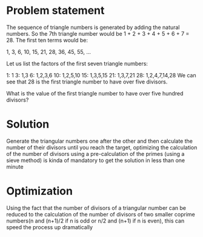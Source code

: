 # Problem statement
The sequence of triangle numbers is generated by adding the natural numbers. So the 7th triangle number would be 1 + 2 + 3 + 4 + 5 + 6 + 7 = 28. The first ten terms would be:

1, 3, 6, 10, 15, 21, 28, 36, 45, 55, ...

Let us list the factors of the first seven triangle numbers:

 1: 1
 3: 1,3
 6: 1,2,3,6
10: 1,2,5,10
15: 1,3,5,15
21: 1,3,7,21
28: 1,2,4,7,14,28
We can see that 28 is the first triangle number to have over five divisors.

What is the value of the first triangle number to have over five hundred divisors?

# Solution
Generate the triangular numbers one after the other and then calculate the number of their divisors until you reach the target, optimizing the calculation of the number of divisors using a pre-calculation of the primes (using a sieve method) is kinda of mandatory to get the solution in less than one minute

# Optimization
Using the fact that the number of divisors of a triangular number can be reduced to the calculation of the number of divisors of two smaller coprime numbers(n and (n+1)/2 if n is odd or n/2 and (n+1) if n is even), this can speed the process up dramatically